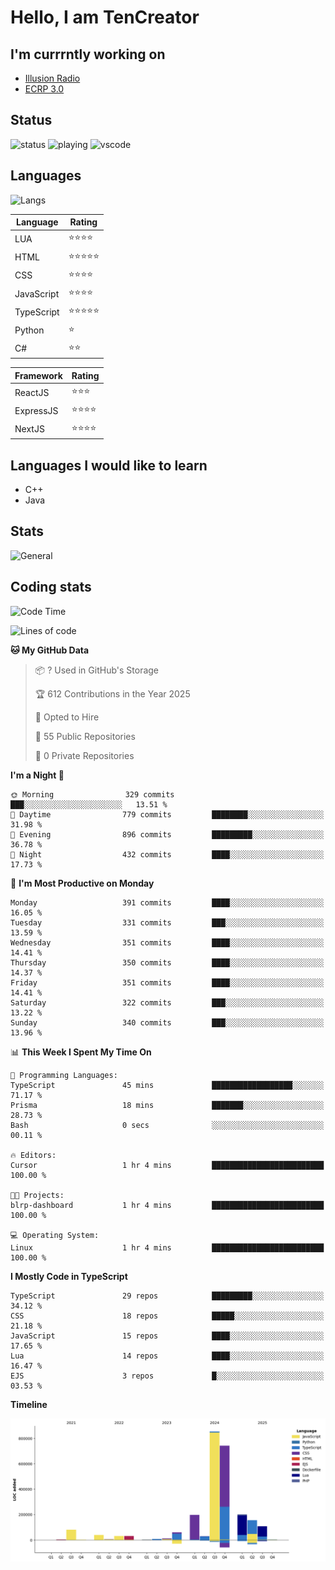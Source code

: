 # Hello, I am TenCreator

## I'm currrntly working on
- [Illusion Radio](https://illusionradio.co.uk/)
- [ECRP 3.0](http://github.com/Emerald-Coast-Roleplay/)

## Status
![status](https://api.statusbadges.me/badge/status/518334475038359555?simple=true&style=for-the-badge)
![playing](https://api.statusbadges.me/badge/playing/518334475038359555?style=for-the-badge)
![vscode](https://api.statusbadges.me/badge/vscode/518334475038359555?style=for-the-badge)

## Languages
![Langs](https://github-readme-stats.vercel.app/api/top-langs/?username=tencreator&layout=compact&theme=radical)


|Language|Rating|
|--------|------|
|LUA|⭐️⭐️⭐️⭐️|
|HTML|⭐️⭐️⭐️⭐️⭐️|
|CSS|⭐️⭐️⭐️⭐️|
|JavaScript|⭐️⭐️⭐️⭐️|
|TypeScript|⭐️⭐️⭐️⭐️⭐️|
|Python|⭐️|
|C#|⭐️⭐️ |

|Framework|Rating|
|--------|------|
|ReactJS|⭐️⭐️⭐|
|ExpressJS|⭐️⭐️⭐️⭐️|
|NextJS|⭐️⭐️⭐⭐️|

## Languages I would like to learn
- C++
- Java

## Stats
![General](https://github-readme-stats.vercel.app/api?username=tencreator&show_icons=true&theme=radical)

## Coding stats

<!--START_SECTION:waka-->
![Code Time](http://img.shields.io/badge/Code%20Time-469%20hrs%2039%20mins-blue)

![Lines of code](https://img.shields.io/badge/From%20Hello%20World%20I%27ve%20Written-2.0%20million%20lines%20of%20code-blue)

**🐱 My GitHub Data** 

> 📦 ? Used in GitHub's Storage 
 > 
> 🏆 612 Contributions in the Year 2025
 > 
> 💼 Opted to Hire
 > 
> 📜 55 Public Repositories 
 > 
> 🔑 0 Private Repositories 
 > 
**I'm a Night 🦉** 

```text
🌞 Morning                329 commits         ███░░░░░░░░░░░░░░░░░░░░░░   13.51 % 
🌆 Daytime                779 commits         ████████░░░░░░░░░░░░░░░░░   31.98 % 
🌃 Evening                896 commits         █████████░░░░░░░░░░░░░░░░   36.78 % 
🌙 Night                  432 commits         ████░░░░░░░░░░░░░░░░░░░░░   17.73 % 
```
📅 **I'm Most Productive on Monday** 

```text
Monday                   391 commits         ████░░░░░░░░░░░░░░░░░░░░░   16.05 % 
Tuesday                  331 commits         ███░░░░░░░░░░░░░░░░░░░░░░   13.59 % 
Wednesday                351 commits         ████░░░░░░░░░░░░░░░░░░░░░   14.41 % 
Thursday                 350 commits         ████░░░░░░░░░░░░░░░░░░░░░   14.37 % 
Friday                   351 commits         ████░░░░░░░░░░░░░░░░░░░░░   14.41 % 
Saturday                 322 commits         ███░░░░░░░░░░░░░░░░░░░░░░   13.22 % 
Sunday                   340 commits         ███░░░░░░░░░░░░░░░░░░░░░░   13.96 % 
```


📊 **This Week I Spent My Time On** 

```text
💬 Programming Languages: 
TypeScript               45 mins             ██████████████████░░░░░░░   71.17 % 
Prisma                   18 mins             ███████░░░░░░░░░░░░░░░░░░   28.73 % 
Bash                     0 secs              ░░░░░░░░░░░░░░░░░░░░░░░░░   00.11 % 

🔥 Editors: 
Cursor                   1 hr 4 mins         █████████████████████████   100.00 % 

🐱‍💻 Projects: 
blrp-dashboard           1 hr 4 mins         █████████████████████████   100.00 % 

💻 Operating System: 
Linux                    1 hr 4 mins         █████████████████████████   100.00 % 
```

**I Mostly Code in TypeScript** 

```text
TypeScript               29 repos            █████████░░░░░░░░░░░░░░░░   34.12 % 
CSS                      18 repos            █████░░░░░░░░░░░░░░░░░░░░   21.18 % 
JavaScript               15 repos            ████░░░░░░░░░░░░░░░░░░░░░   17.65 % 
Lua                      14 repos            ████░░░░░░░░░░░░░░░░░░░░░   16.47 % 
EJS                      3 repos             █░░░░░░░░░░░░░░░░░░░░░░░░   03.53 % 
```



**Timeline**

![Lines of Code chart](https://raw.githubusercontent.com/tencreator/tencreator/main/assets/bar_graph.png)


<!--END_SECTION:waka-->
